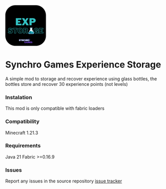 <img src="src/main/resources/assets/sg_exp_storage/sg_exp_storage_icon.png" width="128">

# Synchro Games Experience Storage

A simple mod to storage and recover experience using glass bottles, the bottles store and recover 30 experience points (not levels)

### Instalation

This mod is only compatible with fabric loaders

### Compatibility

Minecraft 1.21.3

### Requirements

Java 21
Fabric >=0.16.9

### Issues

Report any issues in the source repository [issue tracker](https://github.com/ArielM24/sg_exp_storage/issues)